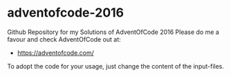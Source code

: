# adventofcode-2016
Github Repository for my Solutions of AdventOfCode 2016
Please do me a favour and check AdventOfCode out at:

- https://adventofcode.com/


To adopt the code for your usage, just change the content of the input-files.

